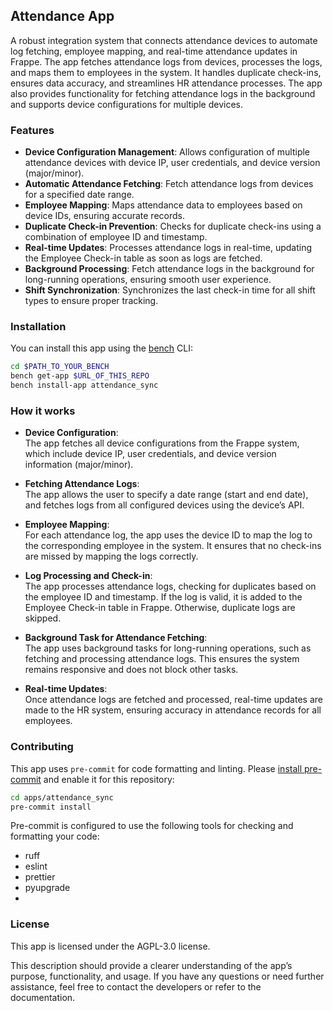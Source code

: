 ## Attendance App

A robust integration system that connects attendance devices to automate log fetching, employee mapping, and real-time attendance updates in Frappe. The app fetches attendance logs from devices, processes the logs, and maps them to employees in the system. It handles duplicate check-ins, ensures data accuracy, and streamlines HR attendance processes. The app also provides functionality for fetching attendance logs in the background and supports device configurations for multiple devices.

### Features

- **Device Configuration Management**: Allows configuration of multiple attendance devices with device IP, user credentials, and device version (major/minor).
- **Automatic Attendance Fetching**: Fetch attendance logs from devices for a specified date range.
- **Employee Mapping**: Maps attendance data to employees based on device IDs, ensuring accurate records.
- **Duplicate Check-in Prevention**: Checks for duplicate check-ins using a combination of employee ID and timestamp.
- **Real-time Updates**: Processes attendance logs in real-time, updating the Employee Check-in table as soon as logs are fetched.
- **Background Processing**: Fetch attendance logs in the background for long-running operations, ensuring smooth user experience.
- **Shift Synchronization**: Synchronizes the last check-in time for all shift types to ensure proper tracking.

### Installation

You can install this app using the [bench](https://github.com/frappe/bench) CLI:

```bash
cd $PATH_TO_YOUR_BENCH
bench get-app $URL_OF_THIS_REPO
bench install-app attendance_sync
```

### How it works

- **Device Configuration**:  
  The app fetches all device configurations from the Frappe system, which include device IP, user credentials, and device version information (major/minor).

- **Fetching Attendance Logs**:  
  The app allows the user to specify a date range (start and end date), and fetches logs from all configured devices using the device’s API.

- **Employee Mapping**:  
  For each attendance log, the app uses the device ID to map the log to the corresponding employee in the system. It ensures that no check-ins are missed by mapping the logs correctly.

- **Log Processing and Check-in**:  
  The app processes attendance logs, checking for duplicates based on the employee ID and timestamp. If the log is valid, it is added to the Employee Check-in table in Frappe. Otherwise, duplicate logs are skipped.

- **Background Task for Attendance Fetching**:  
  The app uses background tasks for long-running operations, such as fetching and processing attendance logs. This ensures the system remains responsive and does not block other tasks.

- **Real-time Updates**:  
  Once attendance logs are fetched and processed, real-time updates are made to the HR system, ensuring accuracy in attendance records for all employees.


### Contributing

This app uses `pre-commit` for code formatting and linting. Please [install pre-commit](https://pre-commit.com/#installation) and enable it for this repository:

```bash
cd apps/attendance_sync
pre-commit install
```

Pre-commit is configured to use the following tools for checking and formatting your code:

- ruff
- eslint
- prettier
- pyupgrade
- 
### License

This app is licensed under the AGPL-3.0 license.

This description should provide a clearer understanding of the app’s purpose, functionality, and usage. If you have any questions or need further assistance, feel free to contact the developers or refer to the documentation.

